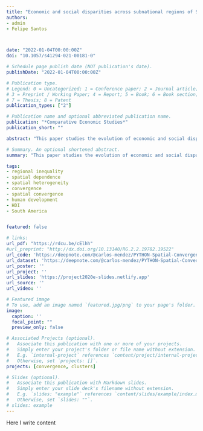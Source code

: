 ```yaml
---
title: "Economic and social disparities across subnational regions of South America: A spatial convergence approach"
authors:
- admin
- Felipe Santos



date: "2022-01-04T00:00:00Z"
doi: "10.1057/s41294-021-00181-0"

# Schedule page publish date (NOT publication's date).
publishDate: "2022-01-04T00:00:00Z"

# Publication type.
# Legend: 0 = Uncategorized; 1 = Conference paper; 2 = Journal article;
# 3 = Preprint / Working Paper; 4 = Report; 5 = Book; 6 = Book section;
# 7 = Thesis; 8 = Patent
publication_types: ["2"]

# Publication name and optional abbreviated publication name.
publication: "*Comparative Economic Studies*"
publication_short: ""

abstract: "This paper studies the evolution of economic and social disparities across South America. By exploiting a novel multi-country subnational dataset, we evaluate the evolution of gross national income per capita (GNI) and the human development index (HDI) across 151 subnational regions over the 1990-2018 period. In particular , regional dynamics are evaluated through the lens of two spatial convergence models. The first model deals with the role of spatial dependence. Results indicate that for both GNI and HDI, there is an overall process of regional convergence. Furthermore , spatial dependence plays a significant role in this process. A spatial error specification suggests that spatial dependence accelerates the speed of convergence in some decades, but decelerates it in others. The second model deals with the role of spatial heterogeneity. Results indicate that for both GNI and HDI, the speed of convergence is largely heterogeneous across space and time. Moreover, economic and social disparities are characterized by multi-country spatial clusters that show both converging and diverging trends. Taken together, these results emphasize the importance of accounting for spatial dependence and heterogeneity when evaluating the dynamics of economic and social inequality in South America."

# Summary. An optional shortened abstract.
summary: "This paper studies the evolution of economic and social disparities across subnational regions in South America using simple spatial convergence models"

tags:
- regional inequality
- spatial dependence
- spatial heterogeneity
- convergence
- spatial convergence
- human development
- HDI
- South America


featured: false

# links:
url_pdf: "https://rdcu.be/cElhh"
#url_preprint: "http://dx.doi.org/10.13140/RG.2.2.19782.19522"
url_code: 'https://deepnote.com/@carlos-mendez/PYTHON-Spatial-Convergence-CQNBIt6oSxSxxlnwsEyOgA'
url_dataset: 'https://deepnote.com/@carlos-mendez/PYTHON-Spatial-Convergence-CQNBIt6oSxSxxlnwsEyOgA'
url_poster: ''
url_project: ''
url_slides: 'https://project2020e-slides.netlify.app'
url_source: ''
url_video: ''

# Featured image
# To use, add an image named `featured.jpg/png` to your page's folder.
image:
  caption: ''
  focal_point: ""
  preview_only: false

# Associated Projects (optional).
#   Associate this publication with one or more of your projects.
#   Simply enter your project's folder or file name without extension.
#   E.g. `internal-project` references `content/project/internal-project/index.md`.
#   Otherwise, set `projects: []`.
projects: [convergence, clusters]

# Slides (optional).
#   Associate this publication with Markdown slides.
#   Simply enter your slide deck's filename without extension.
#   E.g. `slides: "example"` references `content/slides/example/index.md`.
#   Otherwise, set `slides: ""`.
# slides: example
---
```


Here I write content